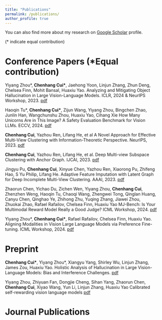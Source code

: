 ```yaml
---
title: "Publications"
permalink: /publications/
author_profile: true
---
```


<!-- {% if site.author.googlescholar %}
  <div class="wordwrap">You can also find my articles on <a href="{{https://scholar.google.com/citations?user=V5X1gdAAAAAJ}}">my Google Scholar profile</a>.</div>
{% endif %}

{% include base_path %}

{% for post in site.publications reversed %}
  {% include archive-single.html %}
{% endfor %}-->

You can also find more about my research on [Google Scholar](https://scholar.google.com/citations?user=V5X1gdAAAAAJ) profile.

(* indicate equal contribution)

Conference Papers (*Equal contribution)
======

Yiyang Zhou\*, **Chenhang Cui\***, Jaehong Yoon, Linjun Zhang, Zhun Deng, Chelsea Finn, Mohit Bansal, Huaxiu Yao.  Analyzing and Mitigating Object Hallucination in Large Vision-Language Models. ICLR, 2024 &  NeurIPS Workshop, 2023. [pdf](https://browse.arxiv.org/pdf/2310.00754.pdf) 

Haoqin Tu\*, **Chenhang Cui\***, Zijun Wang, Yiyang Zhou, Bingchen Zhao, Junlin Han, Wangchunshu Zhou, Huaxiu Yao, Cihang Xie How Many Unicorns Are in This Image? A Safety Evaluation Benchmark for Vision LLMs. ECCV, 2024. [pdf](https://arxiv.org/pdf/2311.16101) 

**Chenhang Cui**, Yazhou Ren, Lifang He, et al A Novel Approach for Effective Multi-View Clustering with Information-Theoretic Perspective. NeurIPS, 2023. [pdf](https://arxiv.org/pdf/2309.13989.pdf)

**Chenhang Cui**, Yazhou Ren, Lifang He, et al. Deep Multi-view Subspace Clustering with Anchor Graph. IJCAI, 2023. [pdf](https://www.ijcai.org/proceedings/2023/0398.pdf)

Jingyu Pu, **Chenhang Cui**, Xinyue Chen, Yazhou Ren, Xiaorong Pu, Zhifeng Hao, S Yu Philip, Lifang He. Adaptive Feature Imputation with Latent Graph for Deep Incomplete Multi-View Clustering. AAAI, 2023. [pdf](https://ojs.aaai.org/index.php/AAAI/article/download/29380/30606) 

Zhaorun Chen, Yichao Du, Zichen Wen, Yiyang Zhou, **Chenhang Cui**, Zhenzhen Weng, Haoqin Tu, Chaoqi Wang, Zhengwei Tong, Qinglan Huang, Canyu Chen, Qinghao Ye, Zhihong Zhu, Yuqing Zhang, Jiawei Zhou, Zhuokai Zhao, Rafael Rafailov, Chelsea Finn, Huaxiu Yao  MJ-Bench: Is Your Multimodal Reward Model Really a Good Judge? ICML Workshop, 2024. [pdf](https://openreview.net/pdf?id=H6eELDnYvd)  

Yiyang Zhou\*, **Chenhang Cui\***, Rafael Rafailov, Chelsea Finn, Huaxiu Yao. Aligning Modalities in Vision Large Language Models via Preference Fine-tuning. ICML Workshop, 2024. [pdf](https://arxiv.org/pdf/2402.11411)

Preprint
======

**Chenhang Cui\***, Yiyang Zhou\*, Xiangyu Yang, Shirley Wu, Linjun Zhang, James Zou, Huaxiu Yao. Holistic Analysis of Hallucination in Large Vision-Language Models: Bias and Interference Challenges. [pdf](https://arxiv.org/pdf/2311.03287.pdf)


Yiyang Zhou, Zhiyuan Fan, Dongjie Cheng, Sihan Yang, Zhaorun Chen, **Chenhang Cui**, Xiyao Wang, Yun Li, Linjun Zhang, Huaxiu Yao Calibrated self-rewarding vision language models [pdf](https://arxiv.org/pdf/2405.14622)  


Journal Publications
======

